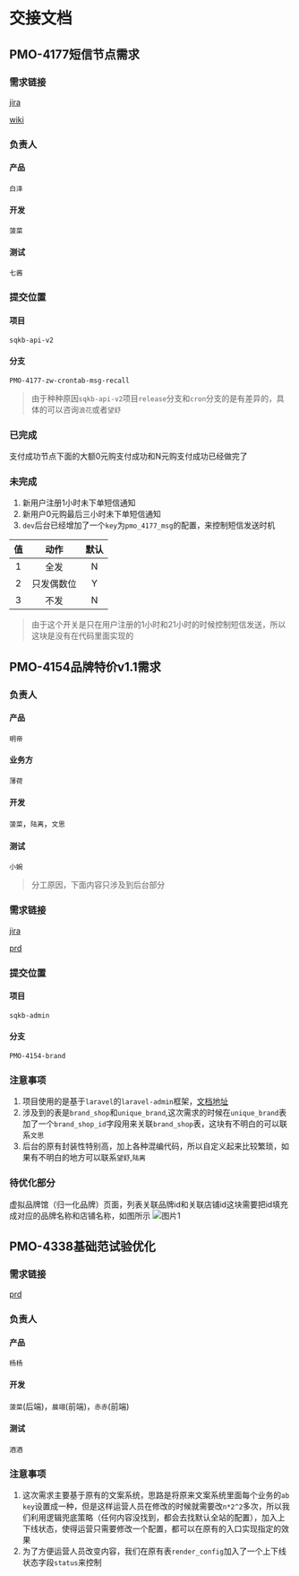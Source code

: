 # 交接文档

## PMO-4177短信节点需求
### 需求链接
[jira](http://jira.17gwx.com/browse/PMO-4177)

[wiki](http://wiki.17gwx.com/pages/viewpage.action?pageId=39129723)

### 负责人
#### 产品
`白泽`

#### 开发
`菠菜`

#### 测试
`七酱`

### 提交位置
#### 项目
`sqkb-api-v2`
#### 分支
`PMO-4177-zw-crontab-msg-recall`
> 由于种种原因`sqkb-api-v2`项目`release`分支和`cron`分支的是有差异的，具体的可以咨询`浪花`或者`望舒`

### 已完成
支付成功节点下面的大额0元购支付成功和N元购支付成功已经做完了

### 未完成
1. 新用户注册1小时未下单短信通知
2. 新用户0元购最后三小时未下单短信通知
3. `dev`后台已经增加了一个`key`为`pmo_4177_msg`的配置，来控制短信发送时机

|值|动作|默认|
|:--:|:--:|:--:|
|1|全发|N|
|2|只发偶数位|Y|
|3|不发|N|

>由于这个开关是只在用户注册的1小时和21小时的时候控制短信发送，所以这块是没有在代码里面实现的

## PMO-4154品牌特价v1.1需求
### 负责人
#### 产品
`明帝`

#### 业务方
`薄荷`

#### 开发
`菠菜`，`陆离`，`文思`

#### 测试
`小婉`

>分工原因，下面内容只涉及到后台部分

### 需求链接
[jira](http://jira.17gwx.com/browse/PMO-4154)

[prd](http://prd.17gwx.com/%E4%BA%A4%E6%98%93/%E5%93%81%E7%89%8C%E9%97%AA%E8%B4%AD/%E5%93%81%E7%89%8CV1.1/#g=1&p=%E6%BB%A1%E5%87%8F%E6%BB%A1%E6%8A%98%E5%A4%84%E7%90%86)

### 提交位置
#### 项目
`sqkb-admin`
#### 分支
`PMO-4154-brand`

### 注意事项
1. 项目使用的是基于`laravel`的`laravel-admin`框架，[文档地址](https://laravel-admin.org/)
2. 涉及到的表是`brand_shop`和`unique_brand`,这次需求的时候在`unique_brand`表加了一个`brand_shop_id`字段用来关联`brand_shop`表，这块有不明白的可以联系`文思`
3. 后台的原有封装性特别高，加上各种混编代码，所以自定义起来比较繁琐，如果有不明白的地方可以联系`望舒`,`陆离`

### 待优化部分
虚拟品牌馆（归一化品牌）页面，列表关联品牌id和关联店铺id这块需要把id填充成对应的品牌名称和店铺名称，如图所示
![图片1](https://dev.tencent.com/u/lightWay/p/notebook/git/raw/master/imageHost/2019/08/3.png)


## PMO-4338基础范试验优化
### 需求链接
[prd](http://prd.17gwx.com/Growth/%E9%BB%84%E9%87%91%E9%93%BE%E8%B7%AF_%E6%9D%A8%E6%9D%A8/#g=1&p=%E9%BB%84%E9%87%91%E9%93%BE%E8%B7%AF)

### 负责人
#### 产品
`杨杨`
#### 开发
`菠菜`(后端)，`晨翊`(前端)，`赤赤`(前端)

#### 测试
`酒酒`

### 注意事项
1. 这次需求主要基于原有的文案系统，思路是将原来文案系统里面每个业务的`ab key`设置成一种，但是这样运营人员在修改的时候就需要改`n*2^2`多次，所以我们利用逻辑兜底策略（任何内容没找到，都会去找默认全站的配置），加入上下线状态，使得运营只需要修改一个配置，都可以在原有的入口实现指定的效果
2. 为了方便运营人员改变内容，我们在原有表`render_config`加入了一个上下线状态字段`status`来控制

